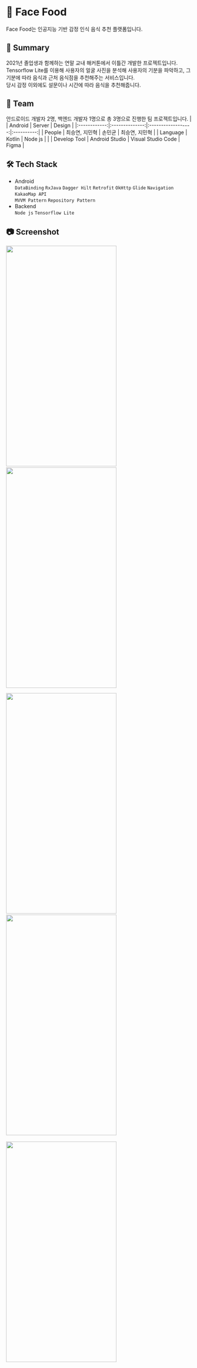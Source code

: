 # 🏫 Face Food
Face Food는 인공지능 기반 감정 인식 음식 추천 플랫폼입니다.

## 💬 Summary
2021년 졸업생과 함께하는 연말 교내 해커톤에서 이틀간 개발한 프로젝트입니다.
Tensorflow Lite를 이용해 사용자의 얼굴 사진을 분석해 사용자의 기분을 파악하고, 그 기분에 따라 음식과 근처 음식점을 추천해주는 서비스입니다.<br/>
당시 감정 이외에도 설문이나 시간에 따라 음식을 추천해줍니다.

## 👥 Team
안드로이드 개발자 2명, 백엔드 개발자 1명으로 총 3명으로 진행한 팀 프로젝트입니다.
|              | Android        | Server             | Design     |
|:------------:|:--------------:|:------------------:|:----------:|
| People       | 최승연, 지민혁    | 손민균               | 최승연, 지민혁 |
| Language     | Kotlin         | Node js            |            |
| Develop Tool | Android Studio | Visual Studio Code | Figma      |

## 🛠️ Tech Stack
- Android <br/>
`DataBinding` `RxJava` `Dagger Hilt` `Retrofit` `OkHttp` `Glide` `Navigation` `KakaoMap API`  <br/>`MVVM Pattern` `Repository Pattern`
- Backend<br/>
`Node js` `Tensorflow Lite`

## 📷 Screenshot
<p align="left">
  <img src="https://user-images.githubusercontent.com/62925473/176621030-16b10b9d-5c35-4a44-9fd8-1e0f6d92af68.gif" width="300" height="600"/>&emsp;
  <img src="../2.gif" width="300" height="600"/>
<p align="left">
  <img src="https://user-images.githubusercontent.com/62925473/176621350-cf617f41-be2c-43dd-b04b-0ae9a681a81e.gif" width="300" height="600"/>&emsp;
  <img src="https://user-images.githubusercontent.com/62925473/176621428-a4061e26-b85e-49d6-8140-48c72cdd0274.gif" width="300" height="600"/>&emsp;
</p>
<p align="left">
  <img src="https://user-images.githubusercontent.com/62925473/176621515-43768b24-8272-4a5a-be0e-6e114952664e.gif" width="300" height="600"/>&emsp;
</p>
